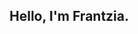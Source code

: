 ## Hello, I'm Frantzia.

<!--
**FranTheo/FranTheo** is a ✨ _special_ ✨ repository because its `README.md` (this file) appears on your GitHub profile.

Open Source image.png	
Link your Open-Source Contributions - If you actively contribute to open-source projects, mention this and provide links to the projects or your contributions. This shows your ability to collaborate and your investment in community-driven development. 
- Statistical Modeling and Math student. Worked on AI Project through Break Through Tech with Mila Research on Bird Species recently. My main areas of interest are stochastic models, artificial intelligence, and math proofs. 
- Feel free to contact me on LinkedIn. 
